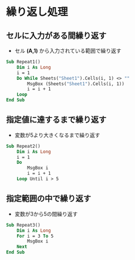 # 繰り返し処理  

## セルに入力がある間繰り返す  
* セル __(A,1)__ から入力されている範囲で繰り返す
```vb
Sub Repeat1()
    Dim i As Long
    i = 1
    Do While Sheets("Sheet1").Cells(i, 1) <> ""
        MsgBox (Sheets("Sheet1").Cells(i, 1))
        i = i + 1
    Loop
End Sub
```

## 指定値に達するまで繰り返す  
* 変数が5より大きくなるまで繰り返す
```vb
Sub Repeat2()
    Dim i As Long
    i = 1
    Do
        MsgBox i
        i = i + 1
    Loop Until i > 5
```

## 指定範囲の中で繰り返す  
* 変数が3から5の間繰り返す
```vb
Sub Repeat3()
    Dim i As Long
    For i = 3 To 5
        MsgBox i
    Next
End Sub
```
